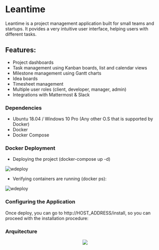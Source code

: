 

# Leantime

Leantime is a project management application built for small  teams and startups. 
It povides a very intuitive user interface, helping users with different tasks.


## Features: ##


* Project dashboards
* Task management using Kanban boards, list and calendar views
* Milestone management using Gantt charts
* Idea boards  
* Timesheet management
* Multiple user roles (client, developer, manager, admin)
* Integrations with Mattermost & Slack

### Dependencies ###

- Ubuntu 18.04 / Windows 10 Pro (Any other O.S  that is supported by Docker)
- Docker
- Docker Compose

### Docker Deployment ###

- Deploying the project (docker-compose up -d)

![wdeploy](https://i.ibb.co/dmdF335/deploy-2.png)

- Verifying containers are running (docker ps):

![wdeploy](https://i.ibb.co/gmBtSRR/deploy-3.png)


### Configuring the Application ###

Once deploy, you can go to http://HOST_ADDRESS/install, so you can proceed with the installation procedure:



### Arquitecture ###

<div style="text-align:center"><img src="https://i.ibb.co/2MNDXRg/Arquitecture.png" /></div>
